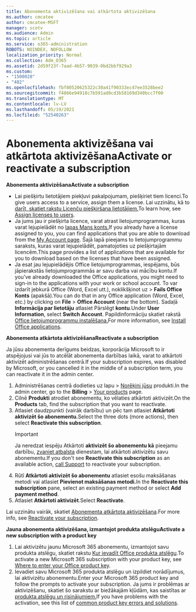 ```yaml
---
title: Abonementa aktivizēšana vai atkārtota aktivizēšana
ms.author: cmcatee
author: cmcatee-MSFT
manager: scotv
ms.audience: Admin
ms.topic: article
ms.service: o365-administration
ROBOTS: NOINDEX, NOFOLLOW
localization_priority: Normal
ms.collection: Adm_O365
ms.assetid: 2d59f23f-7aad-4b57-9039-0bd2bbf929a3
ms.custom:
- "1500028"
- "482"
ms.openlocfilehash: fbf80520625322c30a41f90333ec47ee3528bee2
ms.sourcegitcommit: f4866e94918c7b591ad0cd3b58169d340bcc7f00
ms.translationtype: MT
ms.contentlocale: lv-LV
ms.lasthandoff: 05/19/2021
ms.locfileid: "52540263"
---
```

# <a name="activate-or-reactivate-a-subscription"></a><span data-ttu-id="a9fb2-102">Abonementa aktivizēšana vai atkārtota aktivizēšana</span><span class="sxs-lookup"><span data-stu-id="a9fb2-102">Activate or reactivate a subscription</span></span>

<span data-ttu-id="a9fb2-103">**Abonementa aktivizēšana**</span><span class="sxs-lookup"><span data-stu-id="a9fb2-103">**Activate a subscription**</span></span>

- <span data-ttu-id="a9fb2-104">Lai piešķirtu lietotājiem piekļuvi pakalpojumam, piešķiriet tiem licenci.</span><span class="sxs-lookup"><span data-stu-id="a9fb2-104">To give users access to a service, assign them a license.</span></span> <span data-ttu-id="a9fb2-105">Lai uzzinātu, kā to [darīt, skatiet rakstu Licenču piešķiršana lietotājiem.](/microsoft-365/admin/manage/assign-licenses-to-users)</span><span class="sxs-lookup"><span data-stu-id="a9fb2-105">To learn how, see [Assign licenses to users](/microsoft-365/admin/manage/assign-licenses-to-users).</span></span>
- <span data-ttu-id="a9fb2-106">Ja jums jau ir piešķirta licence, varat atrast lietojumprogrammas, kuras varat lejupielādēt no [lapas Mans konts.](https://portal.office.com/account/#installs)</span><span class="sxs-lookup"><span data-stu-id="a9fb2-106">If you already have a license assigned to you, you can find applications that you are able to download from the [My Account page](https://portal.office.com/account/#installs).</span></span> <span data-ttu-id="a9fb2-107">Šajā lapā pieejams to lietojumprogrammu saraksts, kuras varat lejupielādēt, pamatojoties uz piešķirtajām licencēm.</span><span class="sxs-lookup"><span data-stu-id="a9fb2-107">This page provides a list of applications that are available for you to download based on the licenses that have been assigned.</span></span>
- <span data-ttu-id="a9fb2-108">Ja esat jau lejupielādējis Office lietojumprogrammas, iespējams, būs jāpierakstās lietojumprogrammās ar savu darba vai mācību kontu.</span><span class="sxs-lookup"><span data-stu-id="a9fb2-108">If you've already downloaded the Office applications, you might need to sign-in to the applications with your work or school account.</span></span> <span data-ttu-id="a9fb2-109">To var izdarīt jebkurā Office (Word, Excel utt.), noklikšķinot uz   >  **Fails Office Konts** (apakšā).</span><span class="sxs-lookup"><span data-stu-id="a9fb2-109">You can do that in any Office application (Word, Excel, etc.) by clicking on **File** > **Office Account** (near the bottom).</span></span> <span data-ttu-id="a9fb2-110">Sadaļā **Informācija par lietotāju** atlasiet Pārslēgt **kontu**.</span><span class="sxs-lookup"><span data-stu-id="a9fb2-110">Under **User Information**, select **Switch Account**.</span></span> <span data-ttu-id="a9fb2-111">Papildinformāciju skatiet rakstā [Office lietojumprogrammu instalēšana.](/microsoft-365/admin/setup/install-applications)</span><span class="sxs-lookup"><span data-stu-id="a9fb2-111">For more information, see [Install Office applications](/microsoft-365/admin/setup/install-applications).</span></span>

<span data-ttu-id="a9fb2-112">**Abonementa atkārtota aktivizēšana**</span><span class="sxs-lookup"><span data-stu-id="a9fb2-112">**Reactivate a subscription**</span></span>

<span data-ttu-id="a9fb2-113">Ja jūsu abonementa derīgums beidzas, korporācija Microsoft to ir atspējojusi vai jūs to atcēlāt abonementa darbības laikā, varat to atkārtoti aktivizēt administrēšanas centrā.</span><span class="sxs-lookup"><span data-stu-id="a9fb2-113">If your subscription expires, was disabled by Microsoft, or you cancelled it in the middle of a subscription term, you can reactivate it in the admin center.</span></span>
  
1. <span data-ttu-id="a9fb2-114">Administrēšanas centrā dodieties uz lapu  >  [Norēķini jūsu](https://go.microsoft.com/fwlink/p/?linkid=842054) produkti.</span><span class="sxs-lookup"><span data-stu-id="a9fb2-114">In the admin center, go to the **Billing** > [Your products](https://go.microsoft.com/fwlink/p/?linkid=842054) page.</span></span>
2. <span data-ttu-id="a9fb2-115">Cilnē **Produkti** atrodiet abonementu, ko vēlaties atkārtoti aktivizēt.</span><span class="sxs-lookup"><span data-stu-id="a9fb2-115">On the **Products** tab, find the subscription that you want to reactivate.</span></span>
3. <span data-ttu-id="a9fb2-116">Atlasiet daudzpunkti (vairāk darbību) un pēc tam atlasiet **Atkārtoti aktivizēt šo abonementu.**</span><span class="sxs-lookup"><span data-stu-id="a9fb2-116">Select the three dots (more actions), then select **Reactivate this subscription**.</span></span>
    > [!IMPORTANT]
    > <span data-ttu-id="a9fb2-117">Ja neredzat iespēju Atkārtoti **aktivizēt šo abonementu kā** pieejamu darbību, [zvaniet atbalsta](https://go.microsoft.com/fwlink/p/?linkid=518322) dienestam, lai atkārtoti aktivizētu savu abonementu.</span><span class="sxs-lookup"><span data-stu-id="a9fb2-117">If you don't see **Reactivate this subscription** as an available action, [call Support](https://go.microsoft.com/fwlink/p/?linkid=518322) to reactivate your subscription.</span></span>
4. <span data-ttu-id="a9fb2-118">Rūtī **Atkārtoti aktivizēt šo abonementu** atlasiet esošu maksāšanas metodi vai atlasiet **Pievienot maksāšanas metodi.**</span><span class="sxs-lookup"><span data-stu-id="a9fb2-118">In the **Reactivate this subscription** pane, select an existing payment method or select **Add payment method**.</span></span>
5. <span data-ttu-id="a9fb2-119">Atlasiet **Atkārtoti aktivizēt**.</span><span class="sxs-lookup"><span data-stu-id="a9fb2-119">Select **Reactivate**.</span></span>

<span data-ttu-id="a9fb2-120">Lai uzzinātu vairāk, skatiet [Abonementa atkārtota aktivizēšana](/microsoft-365/commerce/subscriptions/reactivate-your-subscription).</span><span class="sxs-lookup"><span data-stu-id="a9fb2-120">For more info, see [Reactivate your subscription](/microsoft-365/commerce/subscriptions/reactivate-your-subscription).</span></span>

<span data-ttu-id="a9fb2-121">**Jauna abonementa aktivizēšana, izmantojot produkta atslēgu**</span><span class="sxs-lookup"><span data-stu-id="a9fb2-121">**Activate a new subscription with a product key**</span></span>

1. <span data-ttu-id="a9fb2-122">Lai aktivizētu jaunu Microsoft 365 abonementu, izmantojot savu produkta atslēgu, skatiet rakstu [Kur ievadīt Office produkta atslēgu](https://support.office.com/article/where-to-enter-your-office-product-key-0a82e5ae-739e-4b92-a6f4-2ec780c185db).</span><span class="sxs-lookup"><span data-stu-id="a9fb2-122">To activate a new Microsoft 365 subscription with your product key, see [Where to enter your Office product key](https://support.office.com/article/where-to-enter-your-office-product-key-0a82e5ae-739e-4b92-a6f4-2ec780c185db).</span></span>
2. <span data-ttu-id="a9fb2-123">Ievadiet savu Microsoft 365 produkta atslēgu un izpildiet norādījumus, lai aktivizētu abonementu.</span><span class="sxs-lookup"><span data-stu-id="a9fb2-123">Enter your Microsoft 365 product key and follow the prompts to activate your subscription.</span></span> <span data-ttu-id="a9fb2-124">Ja jums ir problēmas ar aktivizēšanu, skatiet šo sarakstu ar biežākajām kļūdām, kas saistītas ar [produkta atslēgu un risinājumiem.](/microsoft-365/commerce/product-key-errors-and-solutions)</span><span class="sxs-lookup"><span data-stu-id="a9fb2-124">If you have problems with the activation, see this list of [common product key errors and solutions](/microsoft-365/commerce/product-key-errors-and-solutions).</span></span>